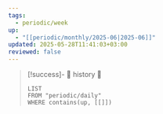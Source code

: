 ```yaml
---
tags:
  - periodic/week
up:
  - "[[periodic/monthly/2025-06|2025-06]]"
updated: 2025-05-28T11:41:03+03:00
reviewed: false
---
```


> [!success]- 🔻 history 🔻
> ```dataview
> LIST
> FROM "periodic/daily"
> WHERE contains(up, [[]])
> ```
